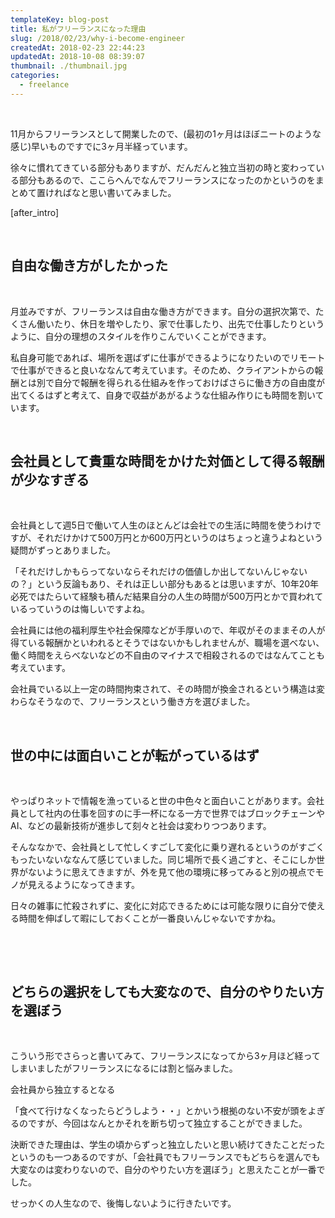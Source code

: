 ```yaml
---
templateKey: blog-post
title: 私がフリーランスになった理由
slug: /2018/02/23/why-i-become-engineer
createdAt: 2018-02-23 22:44:23
updatedAt: 2018-10-08 08:39:07
thumbnail: ./thumbnail.jpg
categories: 
  - freelance
---
```


&nbsp;

11月からフリーランスとして開業したので、(最初の1ヶ月はほぼニートのような感じ)早いものですでに3ヶ月半経っています。

徐々に慣れてきている部分もありますが、だんだんと独立当初の時と変わっている部分もあるので、ここらへんでなんでフリーランスになったのかというのをまとめて置ければなと思い書いてみました。

[after_intro]

&nbsp;
<h2>自由な働き方がしたかった</h2>
&nbsp;

月並みですが、フリーランスは自由な働き方ができます。自分の選択次第で、たくさん働いたり、休日を増やしたり、家で仕事したり、出先で仕事したりというように、自分の理想のスタイルを作りこんでいくことができます。

私自身可能であれば、場所を選ばずに仕事ができるようになりたいのでリモートで仕事ができると良いななんて考えています。そのため、クライアントからの報酬とは別で自分で報酬を得られる仕組みを作っておけばさらに働き方の自由度が出てくるはずと考えて、自身で収益があがるような仕組み作りにも時間を割いています。

&nbsp;
<h2>会社員として貴重な時間をかけた対価として得る報酬が少なすぎる</h2>
&nbsp;

会社員として週5日で働いて人生のほとんどは会社での生活に時間を使うわけですが、それだけかけて500万円とか600万円というのはちょっと違うよねという疑問がずっとありました。

「それだけしかもらってないならそれだけの価値しか出してないんじゃないの？」という反論もあり、それは正しい部分もあるとは思いますが、10年20年必死ではたらいて経験も積んだ結果自分の人生の時間が500万円とかで買われているっていうのは悔しいですよね。

会社員には他の福利厚生や社会保障などが手厚いので、年収がそのままその人が得ている報酬かといわれるとそうではないかもしれませんが、職場を選べない、働く時間をえらべないなどの不自由のマイナスで相殺されるのではなんてことも考えています。

会社員でいる以上一定の時間拘束されて、その時間が換金されるという構造は変わらなそうなので、フリーランスという働き方を選びました。

&nbsp;
<h2>世の中には面白いことが転がっているはず</h2>
&nbsp;

やっぱりネットで情報を漁っていると世の中色々と面白いことがあります。会社員として社内の仕事を回すのに手一杯になる一方で世界ではブロックチェーンやAI、などの最新技術が進歩して刻々と社会は変わりつつあります。

そんななかで、会社員として忙しくすごして変化に乗り遅れるというのがすごくもったいないななんて感じていました。同じ場所で長く過ごすと、そこにしか世界がないように思えてきますが、外を見て他の環境に移ってみると別の視点でモノが見えるようになってきます。

日々の雑事に忙殺されずに、変化に対応できるためには可能な限りに自分で使える時間を伸ばして暇にしておくことが一番良いんじゃないですかね。

&nbsp;

&nbsp;
<h2>どちらの選択をしても大変なので、自分のやりたい方を選ぼう</h2>
&nbsp;

こういう形でさらっと書いてみて、フリーランスになってから3ヶ月ほど経ってしまいましたがフリーランスになるには割と悩みました。

会社員から独立するとなる

「食べて行けなくなったらどうしよう・・」とかいう根拠のない不安が頭をよぎるのですが、今回はなんとかそれを断ち切って独立することができました。

決断できた理由は、学生の頃からずっと独立したいと思い続けてきたことだったというのも一つあるのですが、「会社員でもフリーランスでもどちらを選んでも大変なのは変わりないので、自分のやりたい方を選ぼう」と思えたことが一番でした。

せっかくの人生なので、後悔しないように行きたいです。

&nbsp;

&nbsp;
